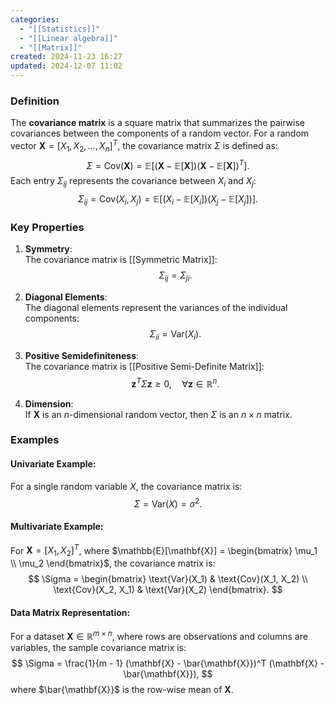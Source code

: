 ```yaml
---
categories:
  - "[[Statistics]]"
  - "[[Linear algebra]]"
  - "[[Matrix]]"
created: 2024-11-23 16:27
updated: 2024-12-07 11:02
---
```

### **Definition**
The **covariance matrix** is a square matrix that summarizes the pairwise covariances between the components of a random vector. For a random vector $\mathbf{X} = [X_1, X_2, \ldots, X_n]^T$, the covariance matrix $\Sigma$ is defined as:
$$
\Sigma = \text{Cov}(\mathbf{X}) = \mathbb{E}[(\mathbf{X} - \mathbb{E}[\mathbf{X}])(\mathbf{X} - \mathbb{E}[\mathbf{X}])^T].
$$
Each entry $\Sigma_{ij}$ represents the covariance between $X_i$ and $X_j$:
$$
\Sigma_{ij} = \text{Cov}(X_i, X_j) = \mathbb{E}[(X_i - \mathbb{E}[X_i])(X_j - \mathbb{E}[X_j])].
$$

### **Key Properties**
1. **Symmetry**:  
   The covariance matrix is [[Symmetric Matrix]]:
   $$
   \Sigma_{ij} = \Sigma_{ji}.
   $$

2. **Diagonal Elements**:  
   The diagonal elements represent the variances of the individual components:
   $$
   \Sigma_{ii} = \text{Var}(X_i).
   $$

3. **Positive Semidefiniteness**:  
   The covariance matrix is [[Positive Semi-Definite Matrix]]:
   $$
   \mathbf{z}^T \Sigma \mathbf{z} \geq 0, \quad \forall \mathbf{z} \in \mathbb{R}^n.
   $$

4. **Dimension**:  
   If $\mathbf{X}$ is an $n$-dimensional random vector, then $\Sigma$ is an $n \times n$ matrix.

### **Examples**

#### **Univariate Example**:
For a single random variable $X$, the covariance matrix is:
$$
\Sigma = \text{Var}(X) = \sigma^2.
$$

#### **Multivariate Example**:
For $\mathbf{X} = [X_1, X_2]^T$, where $\mathbb{E}[\mathbf{X}] = \begin{bmatrix} \mu_1 \\ \mu_2 \end{bmatrix}$, the covariance matrix is:
$$
\Sigma = \begin{bmatrix}
\text{Var}(X_1) & \text{Cov}(X_1, X_2) \\
\text{Cov}(X_2, X_1) & \text{Var}(X_2)
\end{bmatrix}.
$$

#### **Data Matrix Representation**:
For a dataset $\mathbf{X} \in \mathbb{R}^{m \times n}$, where rows are observations and columns are variables, the sample covariance matrix is:
$$
\Sigma = \frac{1}{m - 1} (\mathbf{X} - \bar{\mathbf{X}})^T (\mathbf{X} - \bar{\mathbf{X}}),
$$
where $\bar{\mathbf{X}}$ is the row-wise mean of $\mathbf{X}$.